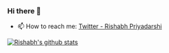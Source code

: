 ### Hi there 👋

<!--
**rishabhp99/rishabhp99** is a ✨ _special_ ✨ repository because its `README.md` (this file) appears on your GitHub profile.

Here are some ideas to get you started:

- 🔭 I’m currently working on ...
- 🌱 I’m currently learning ...
- 👯 I’m looking to collaborate on ...
- 🤔 I’m looking for help with ...
- 💬 Ask me about ...
-->
- 📫 How to reach me: [Twitter - Rishabh Priyadarshi](https://twitter.com/rishabhp_)
<!--
- 😄 Pronouns: ...
- ⚡ Fun fact: ...
-->

[![Rishabh's github stats](https://github-readme-stats.vercel.app/api?username=rishabhp99&show_icons=true&title_color=fff&icon_color=79ff97&text_color=9f9f9f&bg_color=151515)](https://github.com/rishabhp99/github-readme-stats)

